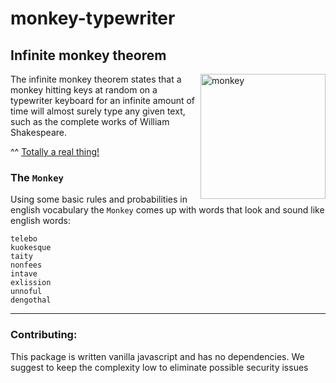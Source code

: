# monkey-typewriter

## Infinite monkey theorem
<img align="right" src="https://upload.wikimedia.org/wikipedia/commons/thumb/3/3c/Chimpanzee_seated_at_typewriter.jpg/440px-Chimpanzee_seated_at_typewriter.jpg" alt="monkey" width="200"/>

The infinite monkey theorem states that a monkey hitting keys at random on a typewriter keyboard for an infinite amount of time will almost surely type any given text, such as the complete works of William Shakespeare.

^^ [Totally a real thing!](https://en.wikipedia.org/wiki/Infinite_monkey_theorem)


### The `Monkey`  
Using some basic rules and probabilities in english vocabulary the `Monkey`
comes up with words that look and sound like english words:


```
telebo
kuokesque
taity
nonfees
intave
exlission
unnoful
dengothal
```


----------
### Contributing:
This package is written vanilla javascript and has no dependencies. We suggest to keep the complexity low to eliminate possible security issues

